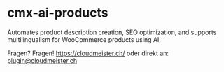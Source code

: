 # cmx-ai-products
Automates product description creation, SEO optimization, and supports multilingualism for WooCommerce products using AI.

Fragen? Fragen! <a target="_blank" href="https://cloudmeister.ch/">https://cloudmeister.ch/</a> oder direkt an: <a href="mailto:plugin@cloudmeister.ch">plugin@cloudmeister.ch</a>
